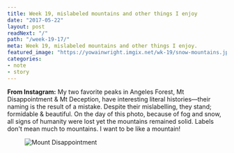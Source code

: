 ```yaml
---
title: Week 19, mislabeled mountains and other things I enjoy
date: "2017-05-22"
layout: post
readNext: "/"
path: "/week-19-17/"
meta: Week 19, mislabeled mountains and other things I enjoy.
featured_image: "https://yowainwright.imgix.net/wk-19/snow-mountains.jpg"
categories:
- note
- story
---
```


**From Instagram:** My two favorite peaks in Angeles Forest, Mt Disappointment & Mt Deception, have interesting literal histories—their naming is the result of a mistake. Despite their mislabelling, they stand; formidable & beautiful. On the day of this photo, because of fog and snow, all signs of humanity were lost yet the mountains remained solid. Labels don't mean much to mountains. I want to be like a mountain! 

<figure>
  <img src="https://yowainwright.imgix.net/wk-19/snow-mountains.jpg?w=800&h=800&crop=focalpoint&auto=format" alt="Mount Disappointment" />
</figure>
